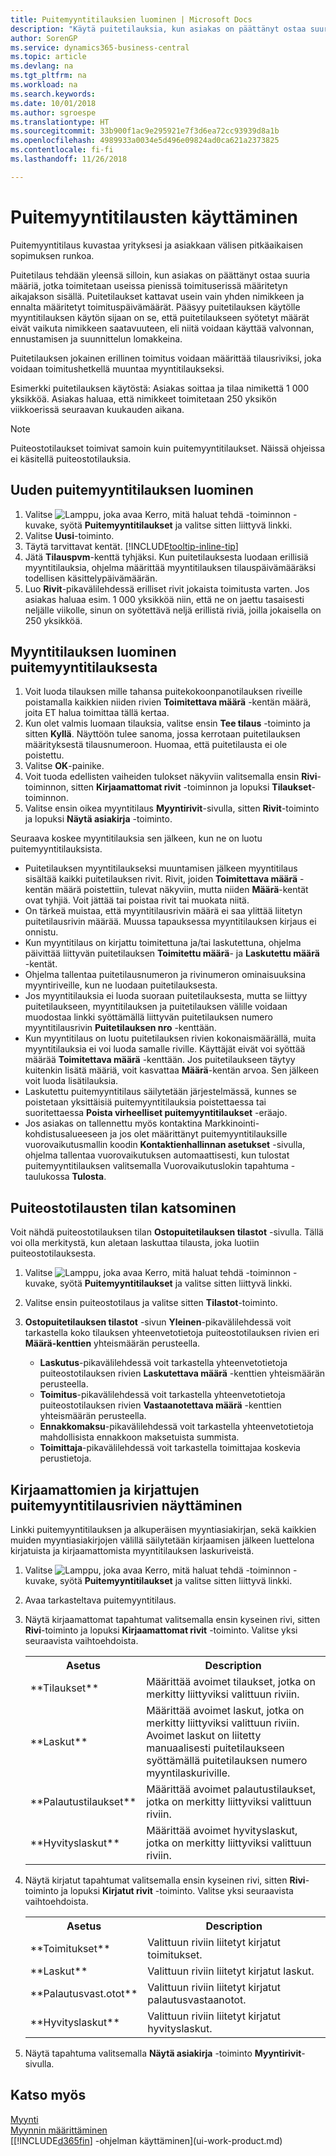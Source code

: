 ```yaml
---
title: Puitemyyntitilauksien luominen | Microsoft Docs
description: "Käytä puitetilauksia, kun asiakas on päättänyt ostaa suuria määriä, jotka toimitetaan useissa pienissä toimituserissä määritetyn aikajakson sisällä."
author: SorenGP
ms.service: dynamics365-business-central
ms.topic: article
ms.devlang: na
ms.tgt_pltfrm: na
ms.workload: na
ms.search.keywords: 
ms.date: 10/01/2018
ms.author: sgroespe
ms.translationtype: HT
ms.sourcegitcommit: 33b900f1ac9e295921e7f3d6ea72cc93939d8a1b
ms.openlocfilehash: 4989933a0034e5d496e09824ad0ca621a2373825
ms.contentlocale: fi-fi
ms.lasthandoff: 11/26/2018

---
```

# <a name="work-with-blanket-sales-orders"></a>Puitemyyntitilausten käyttäminen
Puitemyyntitilaus kuvastaa yrityksesi ja asiakkaan välisen pitkäaikaisen sopimuksen runkoa.

Puitetilaus tehdään yleensä silloin, kun asiakas on päättänyt ostaa suuria määriä, jotka toimitetaan useissa pienissä toimituserissä määritetyn aikajakson sisällä. Puitetilaukset kattavat usein vain yhden nimikkeen ja ennalta määritetyt toimituspäivämäärät. Pääsyy puitetilauksen käytölle myyntitilauksen käytön sijaan on se, että puitetilaukseen syötetyt määrät eivät vaikuta nimikkeen saatavuuteen, eli niitä voidaan käyttää valvonnan, ennustamisen ja suunnittelun lomakkeina.

Puitetilauksen jokainen erillinen toimitus voidaan määrittää tilausriviksi, joka voidaan toimitushetkellä muuntaa myyntitilaukseksi.

Esimerkki puitetilauksen käytöstä: Asiakas soittaa ja tilaa nimikettä 1 000 yksikköä. Asiakas haluaa, että nimikkeet toimitetaan 250 yksikön viikkoerissä seuraavan kuukauden aikana.

> [!NOTE]
> Puiteostotilaukset toimivat samoin kuin puitemyyntitilaukset. Näissä ohjeissa ei käsitellä puiteostotilauksia.

## <a name="to-create-a-blanket-sales-order"></a>Uuden puitemyyntitilauksen luominen  
1. Valitse ![Lamppu, joka avaa Kerro, mitä haluat tehdä -toiminnon](media/ui-search/search_small.png "Kerro, mitä haluat tehdä") -kuvake, syötä **Puitemyyntitilaukset** ja valitse sitten liittyvä linkki.  
2. Valitse **Uusi**-toiminto.  
3. Täytä tarvittavat kentät. [!INCLUDE[tooltip-inline-tip](includes/tooltip-inline-tip_md.md)]
4.  Jätä **Tilauspvm**-kenttä tyhjäksi. Kun puitetilauksesta luodaan erillisiä myyntitilauksia, ohjelma määrittää myyntitilauksen tilauspäivämääräksi todellisen käsittelypäivämäärän.
5. Luo **Rivit**-pikavälilehdessä erilliset rivit jokaista toimitusta varten. Jos asiakas haluaa esim. 1 000 yksikköä niin, että ne on jaettu tasaisesti neljälle viikolle, sinun on syötettävä neljä erillistä riviä, joilla jokaisella on 250 yksikköä.   

## <a name="to-create-a-sales-order-from-a-blanket-sales-order"></a>Myyntitilauksen luominen puitemyyntitilauksesta  

1.  Voit luoda tilauksen mille tahansa puitekokoonpanotilauksen riveille poistamalla kaikkien niiden rivien **Toimitettava määrä** -kentän määrä, joita ET halua toimittaa tällä kertaa.  
2.  Kun olet valmis luomaan tilauksia, valitse ensin **Tee tilaus** -toiminto ja sitten **Kyllä**. Näyttöön tulee sanoma, jossa kerrotaan puitetilauksen määrityksestä tilausnumeroon. Huomaa, että puitetilausta ei ole poistettu.  
3.  Valitse **OK**-painike.  
4.  Voit tuoda edellisten vaiheiden tulokset näkyviin valitsemalla ensin **Rivi**-toiminnon, sitten **Kirjaamattomat rivit** -toiminnon ja lopuksi **Tilaukset**-toiminnon.  
5.  Valitse ensin oikea myyntitilaus **Myyntirivit**-sivulla, sitten **Rivit**-toiminto ja lopuksi **Näytä asiakirja** -toiminto.  

Seuraava koskee myyntitilauksia sen jälkeen, kun ne on luotu puitemyyntitilauksista.  

- Puitetilauksen myyntitilaukseksi muuntamisen jälkeen myyntitilaus sisältää kaikki puitetilauksen rivit. Rivit, joiden **Toimitettava määrä** -kentän määrä poistettiin, tulevat näkyviin, mutta niiden **Määrä**-kentät ovat tyhjiä. Voit jättää tai poistaa rivit tai muokata niitä.  
- On tärkeä muistaa, että myyntitilausrivin määrä ei saa ylittää liitetyn puitetilausrivin määrää. Muussa tapauksessa myyntitilauksen kirjaus ei onnistu.  
- Kun myyntitilaus on kirjattu toimitettuna ja/tai laskutettuna, ohjelma päivittää liittyvän puitetilauksen **Toimitettu määrä**- ja **Laskutettu määrä** -kentät.  
- Ohjelma tallentaa puitetilausnumeron ja rivinumeron ominaisuuksina myyntiriveille, kun ne luodaan puitetilauksesta.  
- Jos myyntitilauksia ei luoda suoraan puitetilauksesta, mutta se liittyy puitetilaukseen, myyntitilauksen ja puitetilauksen välille voidaan muodostaa linkki syöttämällä liittyvän puitetilauksen numero myyntitilausrivin **Puitetilauksen nro** -kenttään.  
- Kun myyntitilaus on luotu puitetilauksen rivien kokonaismäärällä, muita myyntitilauksia ei voi luoda samalle riville. Käyttäjät eivät voi syöttää määrää **Toimitettava määrä** -kenttään. Jos puitetilaukseen täytyy kuitenkin lisätä määriä, voit kasvattaa **Määrä**-kentän arvoa. Sen jälkeen voit luoda lisätilauksia.  
- Laskutettu puitemyyntitilaus säilytetään järjestelmässä, kunnes se poistetaan yksittäisiä puitemyyntitilauksia poistettaessa tai suoritettaessa **Poista virheelliset puitemyyntitilaukset** -eräajo.  
- Jos asiakas on tallennettu myös kontaktina Markkinointi-kohdistusalueeseen ja jos olet määrittänyt puitemyyntitilauksille vuorovaikutusmallin koodin **Kontaktienhallinnan asetukset** -sivulla, ohjelma tallentaa vuorovaikutuksen automaattisesti, kun tulostat puitemyyntitilauksen valitsemalla Vuorovaikutuslokin tapahtuma -taulukossa **Tulosta**.

## <a name="to-view-the-status-of-a-blanket-purchase-order"></a>Puiteostotilausten tilan katsominen  
Voit nähdä puiteostotilauksen tilan **Ostopuitetilauksen tilastot** -sivulla. Tällä voi olla merkitystä, kun aletaan laskuttaa tilausta, joka luotiin puiteostotilauksesta.  

1.  Valitse ![Lamppu, joka avaa Kerro, mitä haluat tehdä -toiminnon](media/ui-search/search_small.png "Kerro, mitä haluat tehdä") -kuvake, syötä **Puitemyyntitilaukset** ja valitse sitten liittyvä linkki.  
2.  Valitse ensin puiteostotilaus ja valitse sitten **Tilastot**-toiminto.  
3.  **Ostopuitetilauksen tilastot** -sivun **Yleinen**-pikavälilehdessä voit tarkastella koko tilauksen yhteenvetotietoja puiteostotilauksen rivien eri **Määrä-kenttien** yhteismäärän perusteella.  

    - **Laskutus**-pikavälilehdessä voit tarkastella yhteenvetotietoja puiteostotilauksen rivien **Laskutettava määrä** -kenttien yhteismäärän perusteella.  
    - **Toimitus**-pikavälilehdessä voit tarkastella yhteenvetotietoja puiteostotilauksen rivien **Vastaanotettava määrä** -kenttien yhteismäärän perusteella.  
    - **Ennakkomaksu**-pikavälilehdessä voit tarkastella yhteenvetotietoja mahdollisista ennakkoon maksetuista summista.  
    - **Toimittaja**-pikavälilehdessä voit tarkastella toimittajaa koskevia perustietoja.    

## <a name="to-view-unposted-and-posted-blanket-sales-order-lines"></a>Kirjaamattomien ja kirjattujen puitemyyntitilausrivien näyttäminen   
Linkki puitemyyntitilauksen ja alkuperäisen myyntiasiakirjan, sekä kaikkien muiden myyntiasiakirjojen välillä säilytetään kirjaamisen jälkeen luettelona kirjatuista ja kirjaamattomista myyntitilauksen laskuriveistä.  

1. Valitse ![Lamppu, joka avaa Kerro, mitä haluat tehdä -toiminnon](media/ui-search/search_small.png "Kerro, mitä haluat tehdä") -kuvake, syötä **Puitemyyntitilaukset** ja valitse sitten liittyvä linkki.
2. Avaa tarkasteltava puitemyyntitilaus.
3. Näytä kirjaamattomat tapahtumat valitsemalla ensin kyseinen rivi, sitten **Rivi**-toiminto ja lopuksi **Kirjaamattomat rivit** -toiminto. Valitse yksi seuraavista vaihtoehdoista.  

    <table>
    <tr>
    <th>Asetus</th>
    <th>Description</th>
    </tr>
    <tr>
    <td>**Tilaukset**</td>
    <td>Määrittää avoimet tilaukset, jotka on merkitty liittyviksi valittuun riviin.</td>
    </tr>
    <tr>
    <td>**Laskut**</td>
    <td>Määrittää avoimet laskut, jotka on merkitty liittyviksi valittuun riviin. Avoimet laskut on liitetty manuaalisesti puitetilaukseen syöttämällä puitetilauksen numero myyntilaskuriville.</td>
    </tr>
    <tr>
    <td>**Palautustilaukset**</td>
    <td>Määrittää avoimet palautustilaukset, jotka on merkitty liittyviksi valittuun riviin.</td>
    </tr>
    <tr>
    <td>**Hyvityslaskut**</td>
    <td>Määrittää avoimet hyvityslaskut, jotka on merkitty liittyviksi valittuun riviin.</td>
    </tr>
    </table>
4. Näytä kirjatut tapahtumat valitsemalla ensin kyseinen rivi, sitten **Rivi**-toiminto ja lopuksi **Kirjatut rivit** -toiminto. Valitse yksi seuraavista vaihtoehdoista.  

    <table>
    <tr>
    <th>Asetus</th>
    <th>Description</th>
    </tr>
    <tr>
    <td>**Toimitukset**</td>
    <td>Valittuun riviin liitetyt kirjatut toimitukset.</td>
    </tr>
    <tr>
    <td>**Laskut**</td>
    <td>Valittuun riviin liitetyt kirjatut laskut.</td>
    </tr>
    <tr>
    <td>**Palautusvast.otot**</td>
    <td>Valittuun riviin liitetyt kirjatut palautusvastaanotot.</td>
    </tr>
    <tr>
    <td>**Hyvityslaskut**</td>
    <td>Valittuun riviin liitetyt kirjatut hyvityslaskut.</td>
    </tr>
    </table>
5. Näytä tapahtuma valitsemalla **Näytä asiakirja** -toiminto **Myyntirivit**-sivulla.

## <a name="see-also"></a>Katso myös
[Myynti](sales-manage-sales.md)  
[Myynnin määrittäminen](sales-setup-sales.md)  
[[!INCLUDE[d365fin](includes/d365fin_md.md)] -ohjelman käyttäminen](ui-work-product.md)

